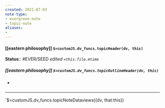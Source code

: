 ```yaml
---
created: 2021-07-03
note-type: 
- evergreen-note
- topic-note
aliases:
- 
---
```

 
#### [[eastern philosophy]] `$=customJS.dv_funcs.topicHeader(dv, this)`




**Status**:: #EVER/SEED
*edited `=this.file.mtime`*

##### [[eastern philosophy]] `$=customJS.dv_funcs.topicOutlineHeader(dv, this)`

- 


### <hr class="dataviews"/>

`$=customJS.dv_funcs.topicNoteDataviews({dv, that:this})
